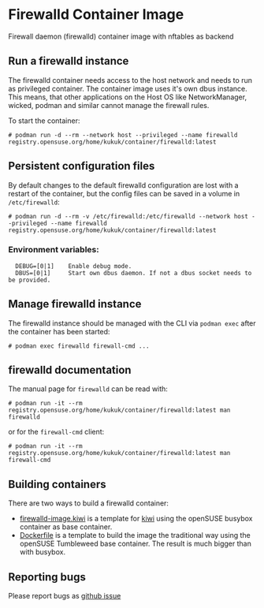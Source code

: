 # Firewalld Container Image

Firewall daemon (firewalld) container image with nftables as backend

## Run a firewalld instance

The firewalld container needs access to the host network and needs to run as privileged container.
The container image uses it's own dbus instance. This means, that other applications on the Host OS like NetworkManager, wicked, podman and similar cannot manage the firewall rules.

To start the container:

```
# podman run -d --rm --network host --privileged --name firewalld registry.opensuse.org/home/kukuk/container/firewalld:latest
```

## Persistent configuration files

By default changes to the default firewalld configuration are lost with a restart of the container, but the config files can be saved in a volume in `/etc/firewalld`:

```
# podman run -d --rm -v /etc/firewalld:/etc/firewalld --network host --privileged --name firewalld registry.opensuse.org/home/kukuk/container/firewalld:latest
```

### Environment variables:
```
  DEBUG=[0|1]    Enable debug mode.
  DBUS=[0|1]     Start own dbus daemon. If not a dbus socket needs to be provided.
```

## Manage firewalld instance

The firewalld instance should be managed with the CLI via `podman exec`
after the container has been started:

```
# podman exec firewalld firewall-cmd ...
```

## firewalld documentation

The manual page for `firewalld` can be read with:

```
# podman run -it --rm registry.opensuse.org/home/kukuk/container/firewalld:latest man firewalld
```

or for the `firewall-cmd` client:

```
# podman run -it --rm registry.opensuse.org/home/kukuk/container/firewalld:latest man firewall-cmd
```

## Building containers

There are two ways to build a firewalld container:

* [firewalld-image.kiwi](firewalld-image.kiwi) is a template for [kiwi](https://github.com/OSInside/kiwi) using the openSUSE busybox container as base container.
* [Dockerfile](Dockerfile) is a template to build the image the traditional way using the openSUSE Tumbleweed base container. The result is much bigger than with busybox.

## Reporting bugs

Please report bugs as [github issue](https://github.com/thkukuk/firewalld-container/issues)

